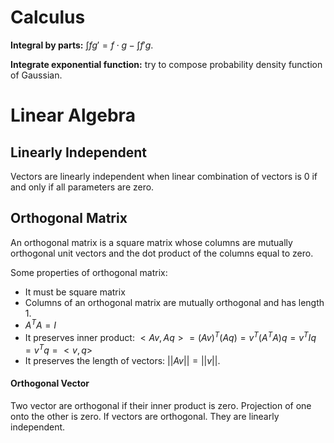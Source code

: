 # Calculus

**Integral by parts:** $\int fg' = f\cdot g - \int f'g$.

**Integrate exponential function:** try to compose probability density function of Gaussian.



# Linear Algebra

## Linearly Independent

Vectors are linearly independent when linear combination of vectors is 0 if and only if all parameters are zero.

## Orthogonal Matrix

An orthogonal matrix is a square matrix whose columns are mutually orthogonal unit vectors and the dot product of the columns equal to zero.

Some properties of orthogonal matrix:

- It must be square matrix
- Columns of an orthogonal matrix are mutually orthogonal and has length 1.
- $A^TA = I$
- It preserves inner product: $<Av, Aq> = (Av)^T (Aq) = v^T (A^T A) q = v^T I q = v^T q = <v, q>$
- It preserves the length of vectors: $||Av|| = ||v||$.

#### Orthogonal Vector

Two vector are orthogonal if their inner product is zero. Projection of one onto the other is zero. If vectors are orthogonal. They are linearly independent.
